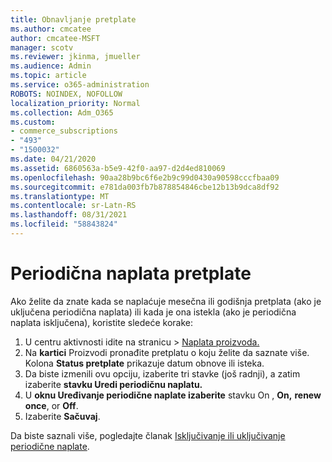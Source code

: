 ```yaml
---
title: Obnavljanje pretplate
ms.author: cmcatee
author: cmcatee-MSFT
manager: scotv
ms.reviewer: jkinma, jmueller
ms.audience: Admin
ms.topic: article
ms.service: o365-administration
ROBOTS: NOINDEX, NOFOLLOW
localization_priority: Normal
ms.collection: Adm_O365
ms.custom:
- commerce_subscriptions
- "493"
- "1500032"
ms.date: 04/21/2020
ms.assetid: 6860563a-b5e9-42f0-aa97-d2d4ed810069
ms.openlocfilehash: 90aa28b9bc6f6e2b9c99d0430a90598cccfbaa09
ms.sourcegitcommit: e781da003fb7b878854846cbe12b13b9dca8df92
ms.translationtype: MT
ms.contentlocale: sr-Latn-RS
ms.lasthandoff: 08/31/2021
ms.locfileid: "58843824"
---
```

# <a name="subscription-recurring-billing"></a>Periodična naplata pretplate

Ako želite da znate kada se naplaćuje mesečna  ili godišnja pretplata (ako je uključena  periodična naplata) ili kada je ona istekla (ako je periodična naplata isključena), koristite sledeće korake:
  
1. U centru aktivnosti idite na  stranicu \> [Naplata proizvoda.](https://go.microsoft.com/fwlink/p/?linkid=842054)
2. Na **kartici** Proizvodi pronađite pretplatu o koju želite da saznate više. Kolona **Status pretplate** prikazuje datum obnove ili isteka.
3. Da biste izmenili ovu opciju, izaberite tri stavke (još radnji), a zatim izaberite **stavku Uredi periodičnu naplatu.**
4. U **oknu Uređivanje periodične naplate izaberite** stavku On , **On,** **renew once**, or **Off**.
5. Izaberite **Sačuvaj**.

Da biste saznali više, pogledajte članak [Isključivanje ili uključivanje periodične naplate](https://docs.microsoft.com/microsoft-365/commerce/subscriptions/renew-your-subscription).